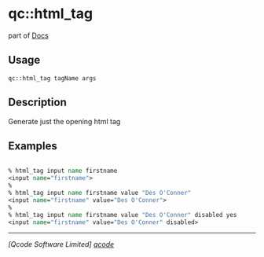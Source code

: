 qc::html_tag
============

part of [Docs](.)

Usage
-----
`qc::html_tag tagName args`

Description
-----------
Generate just the opening html tag

Examples
--------
```tcl

% html_tag input name firstname
<input name="firstname">
%
% html_tag input name firstname value "Des O'Conner"
<input name="firstname" value="Des O'Conner">
%
% html_tag input name firstname value "Des O'Conner" disabled yes
<input name="firstname" value="Des O'Conner" disabled>

```

----------------------------------
*[Qcode Software Limited] [qcode]*

[qcode]: http://www.qcode.co.uk "Qcode Software"
